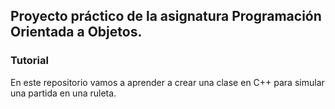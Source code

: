 ## Proyecto práctico de la asignatura Programación Orientada a Objetos.

### Tutorial

En este repositorio vamos a aprender a crear una clase en C++ para simular una partida en una ruleta.

